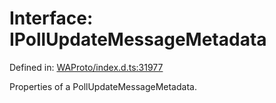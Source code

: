 # Interface: IPollUpdateMessageMetadata

Defined in: [WAProto/index.d.ts:31977](https://github.com/Fokusdotid/bail/blob/043003e0dc220c8f52aef36f90c7026f3a192427/WAProto/index.d.ts#L31977)

Properties of a PollUpdateMessageMetadata.
